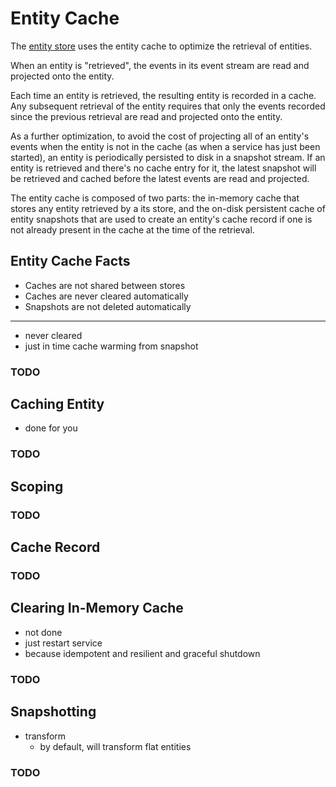 # Entity Cache

The [entity store](./) uses the entity cache to optimize the retrieval of entities.

When an entity is "retrieved", the events in its event stream are read and projected onto the entity.

Each time an entity is retrieved, the resulting entity is recorded in a cache. Any subsequent retrieval of the entity requires that only the events recorded since the previous retrieval are read and projected onto the entity.

As a further optimization, to avoid the cost of projecting all of an entity's events when the entity is not in the cache (as when a service has just been started), an entity is periodically persisted to disk in a snapshot stream. If an entity is retrieved and there's no cache entry for it, the latest snapshot will be retrieved and cached before the latest events are read and projected.

The entity cache is composed of two parts: the in-memory cache that stores any entity retrieved by a its store, and the on-disk persistent cache of entity snapshots that are used to create an entity's cache record if one is not already present in the cache at the time of the retrieval.

## Entity Cache Facts

- Caches are not shared between stores
- Caches are never cleared automatically
- Snapshots are not deleted automatically


- - -

- never cleared
- just in time cache warming from snapshot

### TODO


<!--
- api
- exclusive, etc. scope. env vars
- cache record
 -->

## Caching Entity

- done for you

### TODO

## Scoping

### TODO

## Cache Record

### TODO

## Clearing In-Memory Cache

- not done
- just restart service
- because idempotent and resilient and graceful shutdown

### TODO

## Snapshotting

- transform
  - by default, will transform flat entities

### TODO
